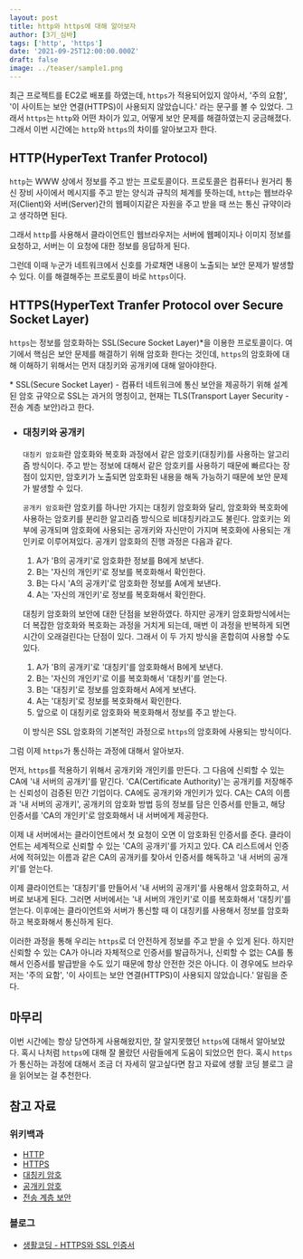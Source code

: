 ```yaml
---
layout: post
title: http와 https에 대해 알아보자
author: [3기_심바]
tags: ['http', 'https']
date: '2021-09-25T12:00:00.000Z'
draft: false
image: ../teaser/sample1.png
---
```


최근 프로젝트를 EC2로 배포를 하였는데, `https`가 적용되어있지 않아서, '주의 요함', '이 사이트는 보안 연결(HTTPS)이 사용되지 않았습니다.' 라는 문구를 볼 수 있었다. 그래서 `https`는 `http`와 어떤 차이가 있고, 어떻게 보안 문제를 해결하였는지 궁금해졌다. 그래서 이번 시간에는 `http`와 `https`의 차이를 알아보고자 한다.

## HTTP(HyperText Tranfer Protocol)

`http`는 WWW 상에서 정보를 주고 받는 프로토콜이다. 프로토콜은 컴퓨터나 원거리 통신 장비 사이에서 메시지를 주고 받는 양식과 규칙의 체계를 뜻하는데, `http`는 웹브라우저(Client)와 서버(Server)간의 웹페이지같은 자원을 주고 받을 때 쓰는 통신 규약이라고 생각하면 된다.

그래서 `http`를 사용해서 클라이언트인 웹브라우저는 서버에 웹페이지나 이미지 정보를 요청하고, 서버는 이 요청에 대한 정보를 응답하게 된다.

그런데 이때 누군가 네트워크에서 신호를 가로채면 내용이 노출되는 보안 문제가 발생할 수 있다. 이를 해결해주는 프로토콜이 바로 `https`이다.

## HTTPS(HyperText Tranfer Protocol over Secure Socket Layer)

`https`는 정보를 암호화하는 SSL(Secure Socket Layer)\*을 이용한 프로토콜이다. 여기에서 핵심은 보안 문제를 해결하기 위해 암호화 한다는 것인데, `https`의 암호화에 대해 이해하기 위해서는 먼저 대칭키와 공개키에 대해 알아야한다.

\* SSL(Secure Socket Layer) - 컴퓨터 네트워크에 통신 보안을 제공하기 위해 설계된 암호 규약으로 SSL는 과거의 명칭이고, 현재는 TLS(Transport Layer Security - 전송 계층 보안)라고 한다.

- ### 대칭키와 공개키

  `대칭키 암호화`란 암호화와 복호화 과정에서 같은 암호키(대칭키)를 사용하는 알고리즘 방식이다. 주고 받는 정보에 대해서 같은 암호키를 사용하기 때문에 빠르다는 장점이 있지만, 암호키가 노출되면 암호화된 내용을 해독 가능하기 때문에 보안 문제가 발생할 수 있다.

  `공개키 암호화`란 암호키를 하나만 가지는 대칭키 암호화와 달리, 암호화와 복호화에 사용하는 암호키를 분리한 알고리즘 방식으로 비대칭키라고도 불린다. 암호키는 외부에 공개되며 암호화에 사용되는 공개키와 자신만이 가지며 복호화에 사용되는 개인키로 이루어져있다. 공개키 암호화의 진행 과정은 다음과 같다.

  1. A가 'B의 공개키'로 암호화한 정보를 B에게 보낸다.
  2. B는 '자신의 개인키'로 정보를 복호화해서 확인한다.
  3. B는 다시 'A의 공개키'로 암호화한 정보를 A에게 보낸다.
  4. A는 '자신의 개인키'로 정보를 복호화해서 확인한다.

  대칭키 암호화의 보안에 대한 단점을 보완하였다. 하지만 공개키 암호화방식에서는 더 복잡한 암호화와 복호화는 과정을 거치게 되는데, 매번 이 과정을 반복하게 되면 시간이 오래걸린다는 단점이 있다. 그래서 이 두 가지 방식을 혼합히여 사용할 수도 있다.

  1. A가 'B의 공개키'로 '대칭키'를 암호화해서 B에게 보낸다.
  2. B는 '자신의 개인키'로 이를 복호화해서 '대칭키'를 얻는다.
  3. B는 '대칭키'로 정보를 암호화해서 A에게 보낸다.
  4. A는 '대칭키'로 정보를 복호화해서 확인한다.
  5. 앞으로 이 대칭키로 암호화와 복호화해서 정보를 주고 받는다.

  이 방식은 SSL 암호화의 기본적인 과정으로 `https`의 암호화에 사용되는 방식이다.

그럼 이제 `https`가 통신하는 과정에 대해서 알아보자.

먼저, `https`를 적용하기 위해서 공개키와 개인키를 만든다. 그 다음에 신뢰할 수 있는 CA에 '내 서버의 공개키'를 맡긴다. 'CA(Certificate Authority)'는 공개키를 저장해주는 신뢰성이 검증된 민간 기업이다. CA에도 공개키와 개인키가 있다. CA는 CA의 이름과 '내 서버의 공개키', 공개키의 암호화 방법 등의 정보를 담은 인증서를 만들고, 해당 인증서를 'CA의 개인키'로 암호화해서 내 서버에게 제공한다.

이제 내 서버에서는 클라이언트에서 첫 요청이 오면 이 암호화된 인증서를 준다. 클라이언트는 세계적으로 신뢰할 수 있는 'CA의 공개키'를 가지고 있다. CA 리스트에서 인증서에 적혀있는 이름과 같은 CA의 공개키를 찾아서 인증서를 해독하고 '내 서버의 공개키'를 얻는다.

이제 클라이언트는 '대칭키'를 만들어서 '내 서버의 공개키'를 사용해서 암호화하고, 서버로 보내게 된다. 그러면 서버에서는 '내 서버의 개인키'로 이를 복호화해서 '대칭키'를 얻는다. 이후에는 클라이언트와 서버가 통신할 때 이 대칭키를 사용해서 정보를 암호화하고 복호화해서 통신하게 된다.

이러한 과정을 통해 우리는 `https`로 더 안전하게 정보를 주고 받을 수 있게 된다. 하지만 신뢰할 수 있는 CA가 아니라 자체적으로 인증서를 발급하거나, 신뢰할 수 없는 CA를 통해서 인증서를 발급받을 수도 있기 때문에 항상 안전한 것은 아니다. 이 경우에도 브라우저는 '주의 요함', '이 사이트는 보안 연결(HTTPS)이 사용되지 않았습니다.' 알림을 준다.

## 마무리

이번 시간에는 항상 당연하게 사용해왔지만, 잘 알지못했던 `https`에 대해서 알아보았다. 혹시 나처럼 `https`에 대해 잘 몰랐던 사람들에게 도움이 되었으먼 한다. 혹시 `https`가 통신하는 과정에 대해서 조금 더 자세히 알고싶다면 참고 자료에 생활 코딩 블로그 글을 읽어보는 걸 추천한다.

## 참고 자료

### 위키백과

- [HTTP](https://ko.wikipedia.org/wiki/HTTP)
- [HTTPS](https://ko.wikipedia.org/wiki/HTTPS)
- [대칭키 암호](https://ko.wikipedia.org/wiki/%EB%8C%80%EC%B9%AD_%ED%82%A4_%EC%95%94%ED%98%B8)
- [공개키 암호](https://ko.wikipedia.org/wiki/%EA%B3%B5%EA%B0%9C_%ED%82%A4_%EC%95%94%ED%98%B8_%EB%B0%A9%EC%8B%9D)
- [전송 계층 보안](https://ko.wikipedia.org/wiki/%EC%A0%84%EC%86%A1_%EA%B3%84%EC%B8%B5_%EB%B3%B4%EC%95%88)

### 블로그

- [생활코딩 - HTTPS와 SSL 인증서](https://opentutorials.org/course/228/4894)
